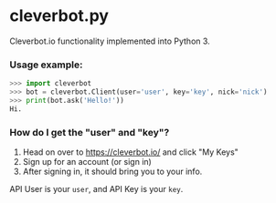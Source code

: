 # cleverbot.py
Cleverbot.io functionality implemented into Python 3.

### Usage example:
```python
>>> import cleverbot
>>> bot = cleverbot.Client(user='user', key='key', nick='nick')
>>> print(bot.ask('Hello!'))
Hi.
```

### How do I get the "user" and "key"?
1. Head on over to https://cleverbot.io/ and click "My Keys"
1. Sign up for an account (or sign in)
1. After signing in, it should bring you to your info.

API User is your `user`, and API Key is your `key`.
